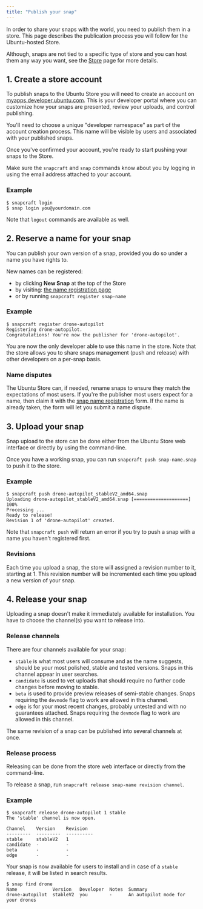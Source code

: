 ```yaml
---
title: "Publish your snap"
---
```



In order to share your snaps with the world, you need to publish them in a store. This page describes the publication process you will follow for the Ubuntu-hosted Store.

Although, snaps are not tied to a specific type of store and you can host them any way you want, see the [Store](/docs/core/store) page for more details.

## 1. Create a store account

To publish snaps to the Ubuntu Store you will need to create an account
on [myapps.developer.ubuntu.com](https://myapps.developer.ubuntu.com/). This is your developer portal where you can customize how your snaps are presented, review your uploads, and control publishing.

You'll need to choose a unique "developer namespace" as part of the account creation process. This name will be visible by users and associated with your published snaps.

Once you've confirmed your account, you're ready to start pushing your snaps to the Store.

Make sure the `snapcraft` and `snap` commands know about you by logging in using the email address attached to your account.


### Example

    $ snapcraft login
    $ snap login you@yourdomain.com

Note that `logout` commands are available as well.

## 2. Reserve a name for your snap

You can publish your own version of a snap, provided you do so under a name you have rights to.

New names can be registered:

* by clicking **New Snap** at the top of the Store
* by visiting: [the name registration page](https://myapps.developer.ubuntu.com/dev/click-apps/register-name/)
* or by running `snapcraft register snap-name`


### Example


    $ snapcraft register drone-autopilot
    Registering drone-autopilot.
    Congratulations! You're now the publisher for 'drone-autopilot'.

You are now the only developer able to use this name in the store. Note that the store allows you to share snaps management (push and release) with other developers on a per-snap basis.

### Name disputes

The Ubuntu Store can, if needed, rename snaps to ensure they match the expectations of most users. If you're the publisher most users expect for a name, then claim it with the [snap name registration](https://myapps.developer.ubuntu.com/dev/click-apps/register-name) form. If the name is already taken, the form will let you submit a name dispute.

## 3. Upload your snap

Snap upload to the store can be done either from the Ubuntu Store web interface or directly by using the command-line.

Once you have a working snap, you can run `snapcraft push snap-name.snap` to push it to the store.

### Example


    $ snapcraft push drone-autopilot_stableV2_amd64.snap
    Uploading drone-autopilot_stableV2_amd64.snap [====================] 100%
    Processing ...
    Ready to release!
    Revision 1 of 'drone-autopilot' created.

Note that `snapcraft push` will return an error if you try to push a snap with a name you haven't registered first.

### Revisions

Each time you upload a snap, the store will assigned a revision number to it, starting at 1. This revision number will be incremented each time you upload a new version of your snap.

## 4. Release your snap

Uploading a snap doesn't make it immediately available for installation. You have to choose the channel(s) you want to release into.

### Release channels

There are four channels available for your snap:

*   `stable` is what most users will consume and as the name suggests, should be your most polished, stable and tested versions. Snaps in this channel appear in user searches.
*   `candidate` is used to vet uploads that should require no further code changes before moving to stable.
*   `beta` is used to provide preview releases of semi-stable changes. Snaps requiring the `devmode` flag to work are allowed in this channel.
*   `edge` is for your most recent changes, probably untested and with no guarantees attached. Snaps requiring the `devmode` flag to work are allowed in this channel.

The same revision of a snap can be published into several channels at once.

### Release process

Releasing can be done from the store web interface or directly from the command-line.

To release a snap, run `snapcraft release snap-name revision channel`.

### Example

    $ snapcraft release drone-autopilot 1 stable
    The 'stable' channel is now open.

    Channel    Version    Revision
    ---------  ---------  ----------
    stable     stableV2   1
    candidate  -          -
    beta       -          -
    edge       -          -

Your snap is now available for users to install and in case of a `stable` release, it will be listed in search results.

    $ snap find drone
    Name             Version   Developer  Notes  Summary
    drone-autopilot  stableV2  you        -      An autopilot mode for your drones
